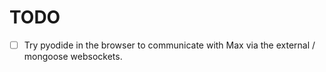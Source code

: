 # TODO

- [ ] Try pyodide in the browser to communicate with Max via the external / 
  mongoose websockets.

